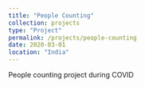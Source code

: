 ```yaml
---
title: "People Counting"
collection: projects
type: "Project"
permalink: /projects/people-counting
date: 2020-03-01
location: "India"
---
```


People counting project during COVID